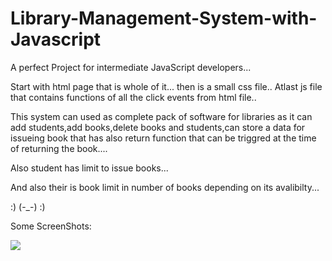 # Library-Management-System-with-Javascript
A perfect Project for intermediate JavaScript developers...

Start with html page that is whole of it...
then is a small css file..
Atlast js file that contains functions of all the click events from html file..


This system can used as complete pack of software for libraries as it can add students,add books,delete books
and students,can store a data for issueing book that has also return function that can be triggred at the time of 
returning the book....

Also student has limit to issue books...

And also their is book limit in number of books depending on its avalibilty...

:) (-_-) :)

Some ScreenShots:

![](sreenshots/snapshot%201.jpg)
